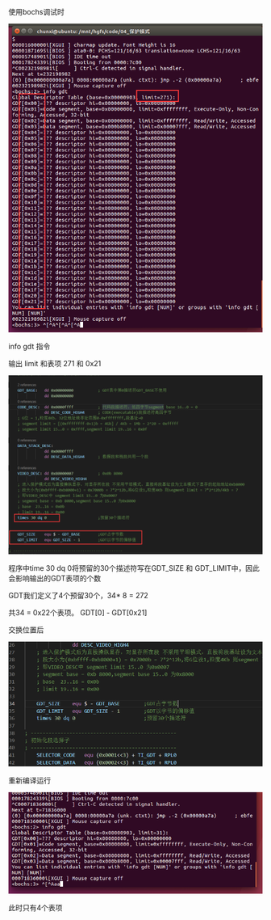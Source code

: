 使用bochs调试时

![](Untitled.assets/QQ截图20220111104908.png)

info gdt 指令

输出 limit 和表项 271 和 0x21

![image-20220111105050388](Untitled.assets/image-20220111105050388.png)

程序中time 30 dq 0将预留的30个描述符写在GDT_SIZE 和 GDT_LIMIT中，因此会影响输出的GDT表项的个数

GDT我们定义了4个预留30个，34* 8 = 272 

共34 = 0x22个表项。 GDT[0] - GDT[0x21]





交换位置后

![image-20220111105346990](notes.assets/image-20220111105346990.png)

重新编译运行

![](notes.assets/QQ截图20220111105458.png)

此时只有4个表项
